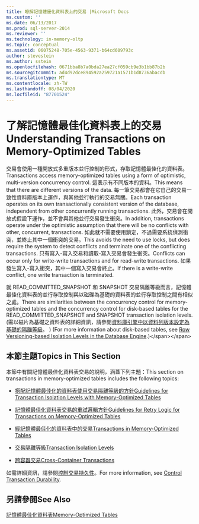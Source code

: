 ```yaml
---
title: 瞭解記憶體優化資料表上的交易 |Microsoft Docs
ms.custom: ''
ms.date: 06/13/2017
ms.prod: sql-server-2014
ms.reviewer: ''
ms.technology: in-memory-oltp
ms.topic: conceptual
ms.assetid: 06075248-705e-4563-9371-b64cd609793c
author: stevestein
ms.author: sstein
ms.openlocfilehash: 0671bba8b7a0bda27ea27cf059cb9e3b1bb87b2b
ms.sourcegitcommit: ad4d92dce894592a259721a1571b1d8736abacdb
ms.translationtype: MT
ms.contentlocale: zh-TW
ms.lasthandoff: 08/04/2020
ms.locfileid: "87701524"
---
```

# <a name="understanding-transactions-on-memory-optimized-tables"></a><span data-ttu-id="51347-102">了解記憶體最佳化資料表上的交易</span><span class="sxs-lookup"><span data-stu-id="51347-102">Understanding Transactions on Memory-Optimized Tables</span></span>
  <span data-ttu-id="51347-103">交易會使用一種開放式多重版本並行控制的形式，存取記憶體最佳化的資料表。</span><span class="sxs-lookup"><span data-stu-id="51347-103">Transactions access memory-optimized tables using a form of optimistic, multi-version concurrency control.</span></span> <span data-ttu-id="51347-104">這表示有不同版本的資料。</span><span class="sxs-lookup"><span data-stu-id="51347-104">This means that there are different versions of the data.</span></span> <span data-ttu-id="51347-105">每一筆交易都會在它自己的交易一致性資料庫版本上運作，與其他並行執行的交易無關。</span><span class="sxs-lookup"><span data-stu-id="51347-105">Each transaction operates on its own transactionally consistent version of the database, independent from other concurrently running transactions.</span></span> <span data-ttu-id="51347-106">此外，交易會在開放式假設下運作，並不會與其他並行交易發生衝突。</span><span class="sxs-lookup"><span data-stu-id="51347-106">In addition, transactions operate under the optimistic assumption that there will be no conflicts with other, concurrent, transactions.</span></span> <span data-ttu-id="51347-107">如此就不需要使用鎖定，不過需要系統偵測衝突，並終止其中一個衝突的交易。</span><span class="sxs-lookup"><span data-stu-id="51347-107">This avoids the need to use locks, but does require the system to detect conflicts and terminate one of the conflicting transactions.</span></span> <span data-ttu-id="51347-108">只有寫入-寫入交易和讀取-寫入交易會發生衝突。</span><span class="sxs-lookup"><span data-stu-id="51347-108">Conflicts can occur only for write-write transactions and for read-write transactions.</span></span> <span data-ttu-id="51347-109">如果發生寫入-寫入衝突，其中一個寫入交易會終止。</span><span class="sxs-lookup"><span data-stu-id="51347-109">If there is a write-write conflict, one write transaction is terminated.</span></span>  
  
 <span data-ttu-id="51347-110">就 READ_COMMITTED_SNAPSHOT 和 SNAPSHOT 交易隔離等級而言，記憶體最佳化資料表的並行存取控制與以磁碟為基礎的資料表的並行存取控制之間有相似之處。</span><span class="sxs-lookup"><span data-stu-id="51347-110">There are similarities between the concurrency control for memory-optimized tables and the concurrency control for disk-based tables for the READ_COMMITTED_SNAPSHOT and SNAPSHOT transaction isolation levels.</span></span> <span data-ttu-id="51347-111"> (需以磁片為基礎之資料表的詳細資訊，請參閱[資料庫引擎中以資料列版本設定為基礎的隔離等級](https://msdn.microsoft.com/library/ms177404\(v=sql.100\).aspx)。 ) </span><span class="sxs-lookup"><span data-stu-id="51347-111">(For more information about disk-based tables, see [Row Versioning-based Isolation Levels in the Database Engine](https://msdn.microsoft.com/library/ms177404\(v=sql.100\).aspx).)</span></span>  
  
## <a name="topics-in-this-section"></a><span data-ttu-id="51347-112">本節主題</span><span class="sxs-lookup"><span data-stu-id="51347-112">Topics in This Section</span></span>  
 <span data-ttu-id="51347-113">本節中有關記憶體最佳化資料表交易的說明，涵蓋下列主題：</span><span class="sxs-lookup"><span data-stu-id="51347-113">This section on transactions in memory-optimized tables includes the following topics:</span></span>  
  
-   [<span data-ttu-id="51347-114">搭配記憶體最佳化的資料表使用交易隔離等級的方針</span><span class="sxs-lookup"><span data-stu-id="51347-114">Guidelines for Transaction Isolation Levels with Memory-Optimized Tables</span></span>](../relational-databases/in-memory-oltp/memory-optimized-tables.md)  
  
-   [<span data-ttu-id="51347-115">記憶體最佳化資料表交易的重試邏輯方針</span><span class="sxs-lookup"><span data-stu-id="51347-115">Guidelines for Retry Logic for Transactions on Memory-Optimized Tables</span></span>](guidelines-for-retry-logic-for-transactions-on-memory-optimized-tables.md)  
  
-   [<span data-ttu-id="51347-116">經記憶體最佳化的資料表中的交易</span><span class="sxs-lookup"><span data-stu-id="51347-116">Transactions in Memory-Optimized Tables</span></span>](transactions-in-memory-optimized-tables.md)  
  
-   [<span data-ttu-id="51347-117">交易隔離等級</span><span class="sxs-lookup"><span data-stu-id="51347-117">Transaction Isolation Levels</span></span>](transaction-isolation-levels.md)  
  
-   [<span data-ttu-id="51347-118">跨容器交易</span><span class="sxs-lookup"><span data-stu-id="51347-118">Cross-Container Transactions</span></span>](cross-container-transactions.md)  
  
 <span data-ttu-id="51347-119">如需詳細資訊，請參閱[控制交易持久性](../relational-databases/logs/control-transaction-durability.md)。</span><span class="sxs-lookup"><span data-stu-id="51347-119">For more information, see [Control Transaction Durability](../relational-databases/logs/control-transaction-durability.md).</span></span>  
  
## <a name="see-also"></a><span data-ttu-id="51347-120">另請參閱</span><span class="sxs-lookup"><span data-stu-id="51347-120">See Also</span></span>  
 [<span data-ttu-id="51347-121">記憶體最佳化資料表</span><span class="sxs-lookup"><span data-stu-id="51347-121">Memory-Optimized Tables</span></span>](../relational-databases/in-memory-oltp/memory-optimized-tables.md)  
  
  
